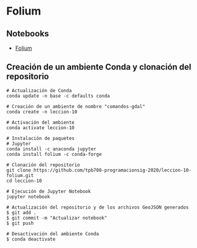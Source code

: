 # Folium

## Notebooks
- [Folium](https://github.com/tpb708-programacionsig-2020/leccion-10-folium/blob/master/folium.ipynb)

## Creación de un ambiente Conda y clonación del repositorio
```shell
# Actualización de Conda
conda update -n base -c defaults conda

# Creación de un ambiente de nombre "comandos-gdal"
conda create -n leccion-10

# Activación del ambiente
conda activate leccion-10

# Instalación de paquetes
# Jupyter
conda install -c anaconda jupyter
conda install folium -c conda-forge

# Clonación del repositorio
git clone https://github.com/tpb708-programacionsig-2020/leccion-10-folium.git
cd leccion-10

# Ejecución de Jupyter Notebook
jupyter notebook

# Actualización del repositorio y de los archivos GeoJSON generados
$ git add .
$ git commit -m "Actualizar notebook"
$ git push

# Desactivación del ambiente Conda
$ conda deactivate
```
